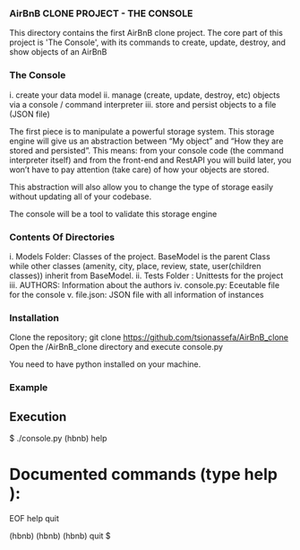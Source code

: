 ### AirBnB CLONE PROJECT - THE CONSOLE

This directory contains the first AirBnB clone project. The core part of this project is 'The Console', with its commands to create, update, destroy, and show objects of an AirBnB

### The Console

i. create your data model
ii. manage (create, update, destroy, etc) objects via a console / command interpreter
iii. store and persist objects to a file (JSON file)

The first piece is to manipulate a powerful storage system. This storage engine will give us an abstraction between “My object” and “How they are stored and persisted”. This means: from your console code (the command interpreter itself) and from the front-end and RestAPI you will build later, you won’t have to pay attention (take care) of how your objects are stored.

This abstraction will also allow you to change the type of storage easily without updating all of your codebase.

The console will be a tool to validate this storage engine


### Contents Of Directories

i. Models Folder: Classes of the project. BaseModel is the parent Class while other classes (amenity, city, place, review, state, user(children classes)) inherit from BaseModel.
ii. Tests Folder : Unittests for the project
iii. AUTHORS: Information about the authors
iv. console.py: Eceutable file for the console
v. file.json: JSON file with all information of instances


### Installation
Clone the repository; git clone https://github.com/tsionassefa/AirBnB_clone
Open the /AirBnB_clone directory and execute console.py

You need to have python installed on your machine.


### Example

## Execution

$ ./console.py
(hbnb) help

Documented commands (type help <topic>):
========================================
EOF  help  quit

(hbnb) 
(hbnb) 
(hbnb) quit
$


